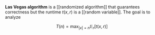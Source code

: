 **Las Vegas algorithm** is a [[randomized algorithm]] that guarantees correctness but the runtime $t(x, r)$ is a [[random variable]]. The goal is to analyze

$$
T(n) = \max_{|x| = n} \mathbb{E}_r\left[t(x, r)\right]
$$